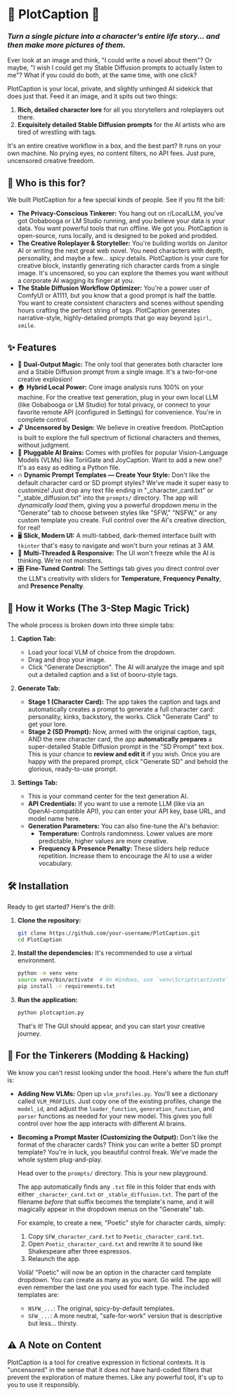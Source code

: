 # 🎨 PlotCaption 📝
### *Turn a single picture into a character's entire life story... and then make more pictures of them.*

Ever look at an image and think, "I could write a novel about them"? Or maybe, "I wish I could get my Stable Diffusion prompts to actually listen to me"? What if you could do both, at the same time, with one click?

PlotCaption is your local, private, and slightly unhinged AI sidekick that does just that. Feed it an image, and it spits out two things:
1.  **Rich, detailed character lore** for all you storytellers and roleplayers out there.
2.  **Exquisitely detailed Stable Diffusion prompts** for the AI artists who are tired of wrestling with tags.

It's an entire creative workflow in a box, and the best part? It runs on your own machine. No prying eyes, no content filters, no API fees. Just pure, uncensored creative freedom.

## 🤔 Who is this for?

We built PlotCaption for a few special kinds of people. See if you fit the bill:

*   **The Privacy-Conscious Tinkerer:** You hang out on r/LocalLLM, you've got Oobabooga or LM Studio running, and you believe your data is your data. You want powerful tools that run offline. We got you. PlotCaption is open-source, runs locally, and is designed to be poked and prodded.
*   **The Creative Roleplayer & Storyteller:** You're building worlds on Janitor AI or writing the next great web novel. You need characters with depth, personality, and maybe a few... *spicy* details. PlotCaption is your cure for creative block, instantly generating rich character cards from a single image. It's uncensored, so you can explore the themes you want without a corporate AI wagging its finger at you.
*   **The Stable Diffusion Workflow Optimizer:** You're a power user of ComfyUI or A1111, but you know that a good prompt is half the battle. You want to create consistent characters and scenes without spending hours crafting the perfect string of tags. PlotCaption generates narrative-style, highly-detailed prompts that go way beyond `1girl, smile`.

## ✨ Features

*   🔮 **Dual-Output Magic:** The only tool that generates both character lore and a Stable Diffusion prompt from a single image. It's a two-for-one creative explosion!
*   🏠 **Hybrid Local Power:** Core image analysis runs 100% on your machine. For the creative text generation, plug in your own local LLM (like Oobabooga or LM Studio) for total privacy, or connect to your favorite remote API (configured in Settings) for convenience. You're in complete control.
*   🔓 **Uncensored by Design:** We believe in creative freedom. PlotCaption is built to explore the full spectrum of fictional characters and themes, without judgment.
*   🧠 **Pluggable AI Brains:** Comes with profiles for popular Vision-Language Models (VLMs) like ToriiGate and JoyCaption. Want to add a new one? It's as easy as editing a Python file.
*   🔥 **Dynamic Prompt Templates — Create Your Style:** Don't like the default character card or SD prompt styles? We've made it super easy to customize! Just drop any text file ending in "_character_card.txt" or "_stable_diffusion.txt" into the `prompts/` directory. The app will *dynamically load* them, giving you a powerful dropdown menu in the "Generate" tab to choose between styles like "SFW," "NSFW," or any custom template you create. Full control over the AI's creative direction, for real!
*   🖥️ **Slick, Modern UI:** A multi-tabbed, dark-themed interface built with `tkinter` that's easy to navigate and won't burn your retinas at 3 AM.
*   🔄 **Multi-Threaded & Responsive:** The UI won't freeze while the AI is thinking. We're not monsters.
*   🎛️ **Fine-Tuned Control:** The Settings tab gives you direct control over the LLM's creativity with sliders for **Temperature**, **Frequency Penalty**, and **Presence Penalty**.

## 🚀 How it Works (The 3-Step Magic Trick)

The whole process is broken down into three simple tabs:

1.  **Caption Tab:**
    *   Load your local VLM of choice from the dropdown.
    *   Drag and drop your image.
    *   Click "Generate Description". The AI will analyze the image and spit out a detailed caption and a list of booru-style tags.

2.  **Generate Tab:**
    *   **Stage 1 (Character Card):** The app takes the caption and tags and automatically creates a prompt to generate a full character card: personality, kinks, backstory, the works. Click "Generate Card" to get your lore.
    *   **Stage 2 (SD Prompt):** Now, armed with the original caption, tags, AND the new character card, the app **automatically prepares** a super-detailed Stable Diffusion prompt in the "SD Prompt" text box. This is your chance to **review and edit it** if you wish. Once you are happy with the prepared prompt, click "Generate SD" and behold the glorious, ready-to-use prompt.

3.  **Settings Tab:**
    *   This is your command center for the text generation AI.
    *   **API Credentials:** If you want to use a remote LLM (like via an OpenAI-compatible API), you can enter your API key, base URL, and model name here.
    *   **Generation Parameters:** You can also fine-tune the AI's behavior:
        *   **Temperature:** Controls randomness. Lower values are more predictable, higher values are more creative.
        *   **Frequency & Presence Penalty:** These sliders help reduce repetition. Increase them to encourage the AI to use a wider vocabulary.

## 🛠️ Installation

Ready to get started? Here's the drill:

1.  **Clone the repository:**
    ```bash
    git clone https://github.com/your-username/PlotCaption.git
    cd PlotCaption
    ```
2.  **Install the dependencies:**
    It's recommended to use a virtual environment.
    ```bash
    python -m venv venv
    source venv/bin/activate  # On Windows, use `venv\Scripts\activate`
    pip install -r requirements.txt
    ```
3.  **Run the application:**
    ```bash
    python plotcaption.py
    ```
    That's it! The GUI should appear, and you can start your creative journey.

## 🔧 For the Tinkerers (Modding & Hacking)

We know you can't resist looking under the hood. Here's where the fun stuff is:

*   **Adding New VLMs:** Open up `vlm_profiles.py`. You'll see a dictionary called `VLM_PROFILES`. Just copy one of the existing profiles, change the `model_id`, and adjust the `loader_function`, `generation_function`, and `parser` functions as needed for your new model. This gives you full control over how the app interacts with different AI brains.
*   **Becoming a Prompt Master (Customizing the Output):** Don't like the format of the character cards? Think you can write a better SD prompt template? You're in luck, you beautiful control freak. We've made the whole system plug-and-play.

    Head over to the `prompts/` directory. This is your new playground.

    The app automatically finds any `.txt` file in this folder that ends with either `_character_card.txt` or `_stable_diffusion.txt`. The part of the filename *before* that suffix becomes the template's name, and it will magically appear in the dropdown menus on the "Generate" tab.

    For example, to create a new, "Poetic" style for character cards, simply:
    1.  Copy `SFW_character_card.txt` to `Poetic_character_card.txt`.
    2.  Open `Poetic_character_card.txt` and rewrite it to sound like Shakespeare after three espressos.
    3.  Relaunch the app.

    Voilà! "Poetic" will now be an option in the character card template dropdown. You can create as many as you want. Go wild. The app will even remember the last one you used for each type. The included templates are:
    *   `NSFW_...`: The original, spicy-by-default templates.
    *   `SFW_...`: A more neutral, "safe-for-work" version that is descriptive but less... thirsty.

## ⚠️ A Note on Content

PlotCaption is a tool for creative expression in fictional contexts. It is "uncensored" in the sense that it does not have hard-coded filters that prevent the exploration of mature themes. Like any powerful tool, it's up to you to use it responsibly.
